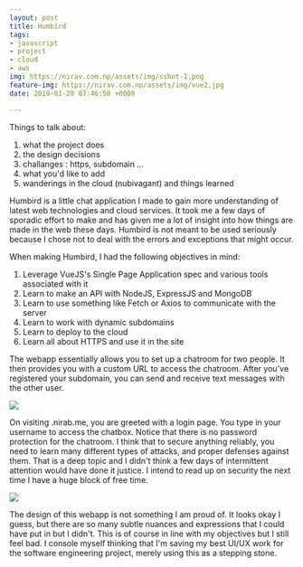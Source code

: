 ```yaml
---
layout: post
title: Humbird
tags:
- javascript
- project
- cloud
- aws
img: https://nirav.com.np/assets/img/sshot-1.png
feature-img: https://nirav.com.np/assets/img/vue2.jpg
date: 2019-01-20 07:46:50 +0000

---
```

Things to talk about:

1. what the project does
2. the design decisions
3. challanges : https, subdomain ...
4. what you'd like to add
5. wanderings in the cloud (nubivagant) and things learned

Humbird is a little chat application I made to gain more understanding of latest web technologies and cloud services. It took me a few days of sporadic effort to make and has given me a lot of insight into how things are made in the web these days. Humbird is not meant to be used seriously because I chose not to deal with the errors and exceptions that might occur.

When making Humbird, I had the following objectives in mind:

1. Leverage VueJS's Single Page Application spec and various tools associated with it
2. Learn to make an API with NodeJS, ExpressJS and MongoDB
3. Learn to use something like Fetch or Axios to communicate with the server
4. Learn to work with dynamic subdomains
5. Learn to deploy to the cloud
6. Learn all about HTTPS and use it in the site

The webapp essentially allows you to set up a chatroom for two people. It then provides you with a custom URL to access the chatroom. After you've registered your subdomain, you can send and receive text messages with the other user.

![](https://nirav.com.np/assets/img/sshot.png)

On visiting <chatroom>.nirab.me, you are greeted with a login page. You type in your username to access the chatbox. Notice that there is no password protection for the chatroom. I think  that to secure anything reliably, you need to learn many different types of attacks, and proper defenses against them. That is a deep topic and I didn't think a few days of intermittent attention would have done it justice. I intend to read up on security the next time I have a huge block of free time.

![](https://nirav.com.np/assets/img/sshot-2.png)

The design of this webapp is not something I am proud of. It looks okay I guess, but there are so many subtle nuances and expressions that I could have put in but I didn't. This is of course in line with my objectives but I still feel bad. I console myself thinking that I'm saving my best UI/UX work for the software engineering project, merely using this as a stepping stone.